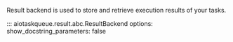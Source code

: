 Result backend is used to store and retrieve execution results of your tasks.

::: aiotaskqueue.result.abc.ResultBackend
    options:
      show_docstring_parameters: false
